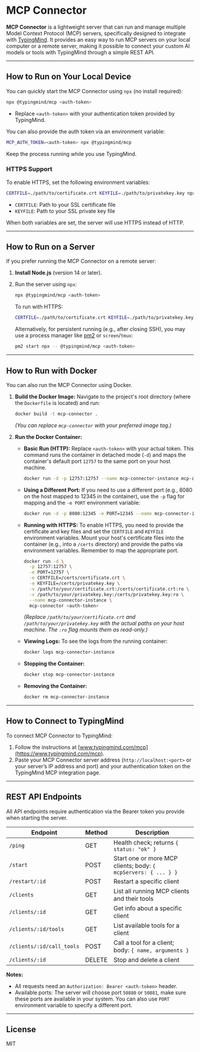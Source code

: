 # MCP Connector

**MCP Connector** is a lightweight server that can run and manage multiple Model Context Protocol (MCP) servers, specifically designed to integrate with [TypingMind](https://www.typingmind.com/mcp). It provides an easy way to run MCP servers on your local computer or a remote server, making it possible to connect your custom AI models or tools with TypingMind through a simple REST API.

---

## How to Run on Your Local Device

You can quickly start the MCP Connector using `npx` (no install required):

```bash
npx @typingmind/mcp <auth-token>
```
- Replace `<auth-token>` with your authentication token provided by TypingMind.

You can also provide the auth token via an environment variable:

```bash
MCP_AUTH_TOKEN=<auth-token> npx @typingmind/mcp
```

Keep the process running while you use TypingMind.

### HTTPS Support

To enable HTTPS, set the following environment variables:

```bash
CERTFILE=./path/to/certificate.crt KEYFILE=./path/to/privatekey.key npx @typingmind/mcp <auth-token>
```

- `CERTFILE`: Path to your SSL certificate file
- `KEYFILE`: Path to your SSL private key file

When both variables are set, the server will use HTTPS instead of HTTP.

---

## How to Run on a Server

If you prefer running the MCP Connector on a remote server:

1. **Install Node.js** (version 14 or later).
2. Run the server using `npx`:

   ```bash
   npx @typingmind/mcp <auth-token>
   ```

   To run with HTTPS:
   ```bash
   CERTFILE=./path/to/certificate.crt KEYFILE=./path/to/privatekey.key npx @typingmind/mcp <auth-token>
   ```

   Alternatively, for persistent running (e.g., after closing SSH), you may use a process manager like [pm2](https://pm2.keymetrics.io/) or `screen`/`tmux`:
   ```bash
   pm2 start npx -- @typingmind/mcp <auth-token>
   ```

---

## How to Run with Docker

You can also run the MCP Connector using Docker.

1.  **Build the Docker Image:**
    Navigate to the project's root directory (where the `Dockerfile` is located) and run:
    ```bash
    docker build -t mcp-connector .
    ```
    *(You can replace `mcp-connector` with your preferred image tag.)*

2.  **Run the Docker Container:**

    *   **Basic Run (HTTP):**
        Replace `<auth-token>` with your actual token. This command runs the container in detached mode (`-d`) and maps the container's default port `12757` to the same port on your host machine.
        ```bash
        docker run -d -p 12757:12757 --name mcp-connector-instance mcp-connector <auth-token>
        ```

    *   **Using a Different Port:**
        If you need to use a different port (e.g., 8080 on the host mapped to 12345 in the container), use the `-p` flag for mapping and the `-e PORT` environment variable:
        ```bash
        docker run -d -p 8080:12345 -e PORT=12345 --name mcp-connector-instance mcp-connector <auth-token>
        ```

    *   **Running with HTTPS:**
        To enable HTTPS, you need to provide the certificate and key files and set the `CERTFILE` and `KEYFILE` environment variables. Mount your host's certificate files into the container (e.g., into a `/certs` directory) and provide the paths via environment variables. Remember to map the appropriate port.
        ```bash
        docker run -d \
          -p 12757:12757 \
          -e PORT=12757 \
          -e CERTFILE=/certs/certificate.crt \
          -e KEYFILE=/certs/privatekey.key \
          -v /path/to/your/certificate.crt:/certs/certificate.crt:ro \
          -v /path/to/your/privatekey.key:/certs/privatekey.key:ro \
          --name mcp-connector-instance \
          mcp-connector <auth-token>
        ```
        *(Replace `/path/to/your/certificate.crt` and `/path/to/your/privatekey.key` with the actual paths on your host machine. The `:ro` flag mounts them as read-only.)*

    *   **Viewing Logs:**
        To see the logs from the running container:
        ```bash
        docker logs mcp-connector-instance
        ```

    *   **Stopping the Container:**
        ```bash
        docker stop mcp-connector-instance
        ```

    *   **Removing the Container:**
        ```bash
        docker rm mcp-connector-instance
        ```

---

## How to Connect to TypingMind

To connect MCP Connector to TypingMind:

1. Follow the instructions at [www.typingmind.com/mcp](https://www.typingmind.com/mcp).
2. Paste your MCP Connector server address (`http://localhost:<port>` or your server’s IP address and port) and your authentication token on the TypingMind MCP integration page.

---

## REST API Endpoints

All API endpoints require authentication via the Bearer token you provide when starting the server.

| Endpoint                       | Method | Description                                      |
|---------------------------------|--------|--------------------------------------------------|
| `/ping`                        | GET    | Health check; returns `{ status: "ok" }`         |
| `/start`                       | POST   | Start one or more MCP clients; body: `{ mcpServers: { ... } }` |
| `/restart/:id`                 | POST   | Restart a specific client                        |
| `/clients`                     | GET    | List all running MCP clients and their tools     |
| `/clients/:id`                 | GET    | Get info about a specific client                 |
| `/clients/:id/tools`           | GET    | List available tools for a client                |
| `/clients/:id/call_tools`      | POST   | Call a tool for a client; body: `{ name, arguments }` |
| `/clients/:id`                 | DELETE | Stop and delete a client                         |

**Notes:**  
- All requests need an `Authorization: Bearer <auth-token>` header.
- Available ports: The server will choose port `50880` or `50881`, make sure
these ports are available in your system. You can also use `PORT` environment
variable to specify a different port.

---

## License

MIT
